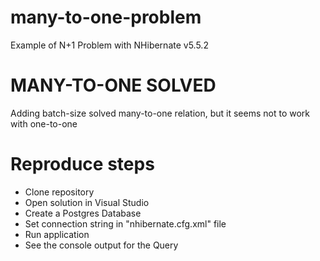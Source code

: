 # many-to-one-problem
Example of N+1 Problem with NHibernate v5.5.2

# MANY-TO-ONE SOLVED
Adding batch-size solved many-to-one relation, but it seems not to work with one-to-one

# Reproduce steps
- Clone repository
- Open solution in Visual Studio
- Create a Postgres Database
- Set connection string in "nhibernate.cfg.xml" file
- Run application
- See the console output for the Query
